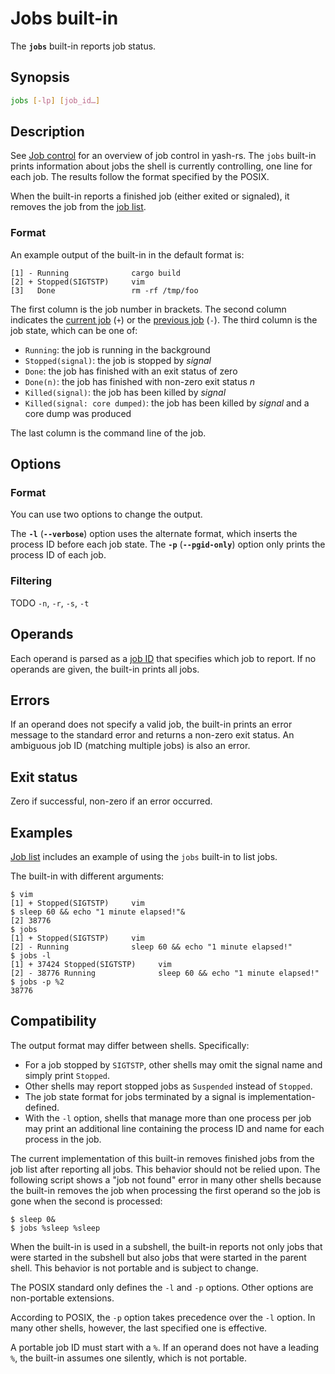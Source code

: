 # Jobs built-in

The **`jobs`** built-in reports job status.

## Synopsis

```sh
jobs [-lp] [job_id…]
```

## Description

See [Job control](../interactive/job_control.md) for an overview of job control in yash-rs. The `jobs` built-in prints information about jobs the shell is currently controlling, one line for each job. The results follow the format specified by the POSIX.

When the built-in reports a finished job (either exited or signaled), it
removes the job from the [job list](../interactive/job_control.md#job-list).

### Format

An example output of the built-in in the default format is:

```text
[1] - Running              cargo build
[2] + Stopped(SIGTSTP)     vim
[3]   Done                 rm -rf /tmp/foo
```

The first column is the job number in brackets. The second column indicates the [current job](../interactive/job_control.md#current-and-previous-jobs) (`+`) or the [previous job](../interactive/job_control.md#current-and-previous-jobs) (`-`). The third column is the job state, which can be one of:

- `Running`: the job is running in the background
- `Stopped(signal)`: the job is stopped by *signal*
- `Done`: the job has finished with an exit status of zero
- `Done(n)`: the job has finished with non-zero exit status *n*
- `Killed(signal)`: the job has been killed by *signal*
- `Killed(signal: core dumped)`: the job has been killed by *signal* and a core dump was produced

The last column is the command line of the job.

## Options

### Format

You can use two options to change the output.

The **`-l`** (**`--verbose`**) option uses the alternate format, which
inserts the process ID before each job state. The **`-p`**
(**`--pgid-only`**) option only prints the process ID of each job.

### Filtering

TODO `-n`, `-r`, `-s`, `-t`

## Operands

Each operand is parsed as a [job ID](../interactive/job_control.md#job-ids) that specifies which
job to report. If no operands are given, the built-in prints all jobs.

## Errors

If an operand does not specify a valid job, the built-in prints an error message to the standard error and returns a non-zero exit status. An ambiguous job ID (matching multiple jobs) is also an error.

## Exit status

Zero if successful, non-zero if an error occurred.

## Examples

[Job list](../interactive/job_control.md#job-list) includes an example of using the `jobs` built-in to list jobs.

The built-in with different arguments:

```shell,no_run
$ vim
[1] + Stopped(SIGTSTP)     vim
$ sleep 60 && echo "1 minute elapsed!"&
[2] 38776
$ jobs
[1] + Stopped(SIGTSTP)     vim
[2] - Running              sleep 60 && echo "1 minute elapsed!"
$ jobs -l
[1] + 37424 Stopped(SIGTSTP)     vim
[2] - 38776 Running              sleep 60 && echo "1 minute elapsed!"
$ jobs -p %2
38776
```

## Compatibility

The output format may differ between shells. Specifically:

- For a job stopped by `SIGTSTP`, other shells may omit the signal name and simply print `Stopped`.
- Other shells may report stopped jobs as `Suspended` instead of `Stopped`.
- The job state format for jobs terminated by a signal is implementation-defined.
- With the `-l` option, shells that manage more than one process per job may print an additional line containing the process ID and name for each process in the job.

The current implementation of this built-in removes finished jobs from the
job list after reporting all jobs. This behavior should not be relied
upon. The following script shows a "job not found" error in many other
shells because the built-in removes the job when processing the first
operand so the job is gone when the second is processed:

<!-- markdownlint-disable MD014 -->
```shell,no_run
$ sleep 0&
$ jobs %sleep %sleep
```
<!-- markdownlint-enable MD014 -->

When the built-in is used in a subshell, the built-in reports not only jobs
that were started in the subshell but also jobs that were started in the
parent shell. This behavior is not portable and is subject to change.

The POSIX standard only defines the `-l` and `-p` options. Other options are
non-portable extensions.

According to POSIX, the `-p` option takes precedence over the `-l` option.
In many other shells, however, the last specified one is effective.

A portable job ID must start with a `%`. If an operand does not have a
leading `%`, the built-in assumes one silently, which is not portable.
